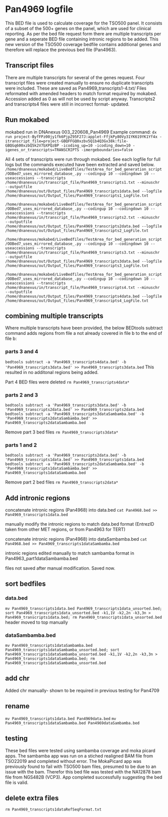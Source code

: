 # Pan4969 logfile
This BED file is used to calculate coverage for the TSO500 panel.
It consists of a subset of the 500+ genes on the panel, which are used for clinical reporting.
As per the bed file request form there are multiple transcripts per gene and a seperate BED file containing intronic regions to be added.
This new version of the TSO500 coverage bedfile contains additional genes and therefore will replace the previous bed file (Pan4963).

## Transcript files
There are multiple transcripts for several of the genes request. Four transcript files were created manually to ensure no duplicate transcripts were included. These are saved as Pan4969_transcripts1-4.txt/
Files reformated with amended headers to match format required by mokabed. Accession added as 0 as will not be used by script anyway.
Transcripts2 and transcripts4 files were still in incorrect format- updated.

## Run mokabed
mokabed run in DNAnexus 003_220608_Pan4969
Example command: 
`dx run project-ByfFPz00jy1fk6PjpZ95F27J:applet-FfjkPy80Vy31YK619YK1Yf4x -itranscript_file=project-GBQFFGQ0xzbv5Q1b4Q3Gx38k:file-GBQGq600xzbQ5k2V7bXPQzBP -icoding_up=10 -icoding_down=10 -igenes_or_transcripts=TRANSCRIPTS -imergeboundaries=false`

All 4 sets of transcripts were run through mokabed. See each logfile for full logs but the commands executed have been extracted and saved below.
`/home/dnanexus/mokabed/LiveBedfiles/TestArea_for_bed_generation_script/OOBed7_uses_mirrored_database_.py --codingup 10 --codingdown 10 --useaccessions --transcripts /home/dnanexus/in/transcript_file/Pan4969_transcripts1.txt --minuschr --outputfile /home/dnanexus/out/Output_files/Pan4969_transcripts1data.bed --logfile /home/dnanexus/out/Output_files/Pan4969_transcripts1_LogFile.txt`

`/home/dnanexus/mokabed/LiveBedfiles/TestArea_for_bed_generation_script/OOBed7_uses_mirrored_database_.py --codingup 10 --codingdown 10 --useaccessions --transcripts /home/dnanexus/in/transcript_file/Pan4969_transcripts2.txt --minuschr --outputfile /home/dnanexus/out/Output_files/Pan4969_transcripts2data.bed --logfile /home/dnanexus/out/Output_files/Pan4969_transcripts2_LogFile.txt`

`/home/dnanexus/mokabed/LiveBedfiles/TestArea_for_bed_generation_script/OOBed7_uses_mirrored_database_.py --codingup 10 --codingdown 10 --useaccessions --transcripts /home/dnanexus/in/transcript_file/Pan4969_transcripts3.txt --minuschr --outputfile /home/dnanexus/out/Output_files/Pan4969_transcripts3data.bed --logfile /home/dnanexus/out/Output_files/Pan4969_transcripts3_LogFile.txt`

`/home/dnanexus/mokabed/LiveBedfiles/TestArea_for_bed_generation_script/OOBed7_uses_mirrored_database_.py --codingup 10 --codingdown 10 --useaccessions --transcripts /home/dnanexus/in/transcript_file/Pan4969_transcripts4.txt --minuschr --outputfile /home/dnanexus/out/Output_files/Pan4969_transcripts4data.bed --logfile /home/dnanexus/out/Output_files/Pan4969_transcripts4_LogFile.txt`

## combining multiple transcripts
Where multiple transcripts have been provided, the below BEDtools subtract command adds regions from file a not already covered in file b to the end of file b:

### parts 3 and 4
`bedtools subtract -a 'Pan4969_transcripts4data.bed' -b 'Pan4969_transcripts3data.bed' >> Pan4969_transcripts3data.bed`
This resulted in no additonal regions being added.

Part 4 BED files were deleted
`rm Pan4969_transcripts4data*`

### parts 2 and 3
`bedtools subtract -a 'Pan4969_transcripts3data.bed' -b 'Pan4969_transcripts2data.bed' >> Pan4969_transcripts2data.bed`
`bedtools subtract -a 'Pan4969_transcripts3dataSambamba.bed' -b 'Pan4969_transcripts2dataSambamba.bed' >> Pan4969_transcripts2dataSambamba.bed`

Remove part 3 bed files
`rm Pan4969_transcripts3data*`

### parts 1 and 2
`bedtools subtract -a 'Pan4969_transcripts2data.bed' -b 'Pan4969_transcripts1data.bed' >> Pan4969_transcripts1data.bed`
`bedtools subtract -a 'Pan4969_transcripts2dataSambamba.bed' -b 'Pan4969_transcripts1dataSambamba.bed' >> Pan4969_transcripts1dataSambamba.bed`

Remove part 2 bed files
`rm Pan4969_transcripts2data*`

## Add intronic regions
concatenate intronic regions (Pan4968) into data.bed
`cat Pan4968.bed >> Pan4969_transcripts1data.bed`

manually modify the intronic regions to match data.bed format (EntrezID taken from other MET regions, or from Pan4963 for TERT)

concatenate intronic regions (Pan4968) into dataSambamba.bed
`cat Pan4968.bed >> Pan4969_transcripts1dataSambamba.bed`

intronic regions edited manually to match sambamba format in Pan4963_part1dataSambamba.bed 

files not saved after manual modification. Saved now.

## sort bedfiles
### data.bed
`mv Pan4969_transcripts1data.bed Pan4969_transcripts1data_unsorted.bed; sort Pan4969_transcripts1data_unsorted.bed -k1,1V -k2,2n -k3,3n > Pan4969_transcripts1data.bed; rm Pan4969_transcripts1data_unsorted.bed`
header moved to top manually

### dataSambamba.bed
`mv Pan4969_transcripts1dataSambamba.bed Pan4969_transcripts1dataSambamba_unsorted.bed; sort Pan4969_transcripts1dataSambamba_unsorted.bed -k1,1V -k2,2n -k3,3n > Pan4969_transcripts1dataSambamba.bed; rm Pan4969_transcripts1dataSambamba_unsorted.bed`

## add chr
Added chr manually- shown to be required in previous testing for Pan4709

## rename
`mv Pan4969_transcripts1data.bed Pan4969data.bed`
`mv Pan4969_transcripts1dataSambamba.bed Pan4969dataSambamba.bed`

## testing
These bed files were tested using sambamba coverage and moka picard apps.
The sambamba app was run on a stiched realigned BAM file from TSO22019 and completed without error.
The MokaPicard app was previously found to fail with TSO500 bam files, presumed to be due to an issue with the bam. Therefor this bed file was tested with the NA12878 bam file from NGS482B (VCP3). App completed successfully suggesting the bed file is valid.

## delete extra files
`rm Pan4969_transcripts1dataRefSeqFormat.txt`
